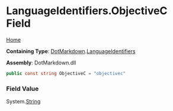# LanguageIdentifiers\.ObjectiveC Field

[Home](../../../README.md)

**Containing Type**: [DotMarkdown](../../README.md)\.[LanguageIdentifiers](../README.md)

**Assembly**: DotMarkdown\.dll

```csharp
public const string ObjectiveC = "objectivec"
```

### Field Value

System\.[String](https://docs.microsoft.com/en-us/dotnet/api/system.string)